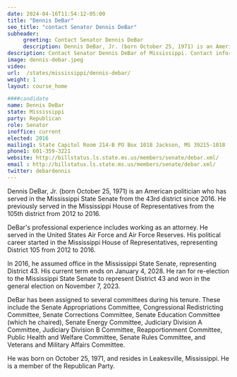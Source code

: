 ```yaml
---
date: 2024-04-16T11:54:12-05:00
title: "Dennis DeBar"
seo_title: "contact Senator Dennis DeBar"
subheader:
     greeting: Contact Senator Dennis DeBar
     description: Dennis DeBar, Jr. (born October 25, 1971) is an American politician who has served in the Mississippi State Senate from the 43rd district since 2016. He previously served in the Mississippi House of Representatives from the 105th district from 2012 to 2016.
description: Contact Senator Dennis DeBar of Mississippi. Contact information for Dennis DeBar includes email address, phone number, and mailing address.
image: dennis-debar.jpeg
video:
url:  /states/mississippi/dennis-debar/
weight: 1
layout: course_home

####candidate
name: Dennis DeBar
state: Mississippi
party: Republican
role: Senator
inoffice: current
elected: 2016
mailing1: State Capitol Room 214-B PO Box 1018 Jackson, MS 39215-1018
phone1: 601-359-3221
website: http://billstatus.ls.state.ms.us/members/senate/debar.xml/
email : http://billstatus.ls.state.ms.us/members/senate/debar.xml/
twitter: debardennis
---
```


Dennis DeBar, Jr. (born October 25, 1971) is an American politician who has served in the Mississippi State Senate from the 43rd district since 2016. He previously served in the Mississippi House of Representatives from the 105th district from 2012 to 2016.

DeBar's professional experience includes working as an attorney. He served in the United States Air Force and Air Force Reserves. His political career started in the Mississippi House of Representatives, representing District 105 from 2012 to 2016.

In 2016, he assumed office in the Mississippi State Senate, representing District 43. His current term ends on January 4, 2028. He ran for re-election to the Mississippi State Senate to represent District 43 and won in the general election on November 7, 2023.

DeBar has been assigned to several committees during his tenure. These include the Senate Appropriations Committee, Congressional Redistricting Committee, Senate Corrections Committee, Senate Education Committee (which he chaired), Senate Energy Committee, Judiciary Division A Committee, Judiciary Division B Committee, Reapportionment Committee, Public Health and Welfare Committee, Senate Rules Committee, and Veterans and Military Affairs Committee.

He was born on October 25, 1971, and resides in Leakesville, Mississippi. He is a member of the Republican Party.
